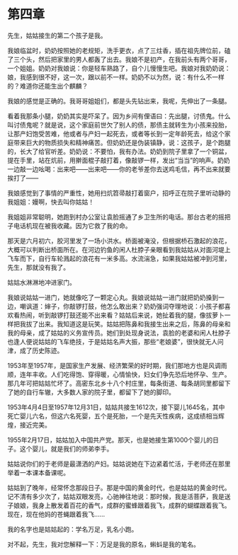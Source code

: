    

# 第四章

先生，姑姑接生的第二个孩子是我。

我娘临盆时，奶奶按照她的老规矩，洗手更衣，点了三炷香，插在祖先牌位前，磕了三个头，然后把家里的男人都轰了出去。我娘不是初产，在我前头有两个哥哥，一个姐姐。奶奶对我娘说：你是轻车熟路了，自个儿慢慢生吧。我娘对我奶奶说：娘，我感到很不好，这一次，跟以前不一样。奶奶不以为然，说：有什么不一样的？难道你还能生出个麒麟？

我娘的感觉是正确的。我哥哥姐姐们，都是头先钻出来，我呢，先伸出了一条腿。

看着我那条小腿，奶奶其实是吓呆了。因为乡间有俚语曰：先出腿，讨债鬼。什么叫讨债鬼呢？就是说，这个家庭前世欠了别人的债，那债主就转生为小孩来投胎，让那产妇饱受苦难，他或者与产妇一起死去，或者等长到一定年龄死去，给这个家庭带来巨大的物质损失和精神痛苦。但奶奶还是伪装镇静，说：这孩子，是个跑腿的，长大了给官听差。奶奶说：不要怕，我有办法。奶奶到院子里拿了一个铜盆，提在手里，站在炕前，用擀面棍子敲打着，像敲锣一样，发出“当当”的响声。奶奶一边敲一边吆喝：出来吧——出来吧——你的老爷差你去送鸡毛信，再不出来就要挨打了——

我娘感觉到了事情的严重性，她用扫炕笤帚敲打着窗户，招呼正在院子里听动静的我姐姐：嫚啊，快去叫你姑姑！

我姐姐非常聪明，她跑到村办公室让袁脸摇通了乡卫生所的电话。那台古老的摇把子电话机现在被我收藏。因为它救了我的命。

那天是六月初六，胶河里发了一场小洪水。桥面被淹没，但根据桥石激起的浪花，大概可以判断出桥面所在。在河边钓鱼的闲人杜脖子亲眼看到我姑姑从对面河堤上飞车而下，自行车轮溅起的浪花有一米多高。水流湍急，如果我姑姑被冲到河里，先生，那就没有我了。

姑姑水淋淋地冲进家门。

我娘说姑姑一进门，她就像吃了一颗定心丸。我娘说姑姑一进门就把奶奶搡到一边，嘲讽道：婶子，你敲锣打鼓，他怎么敢出来？奶奶强词夺理地说：小孩子都喜欢看热闹，听到敲锣打鼓还能不出来看？姑姑后来说，她扯着我的腿，像拔萝卜一样把我拔了出来。我知道这是玩笑。姑姑把陈鼻和我接生出来之后，陈鼻的母亲和我的母亲，成了姑姑的义务宣传员。她们到处现身说法，袁脸的老婆和闲人杜脖子也逢人便说姑姑的飞车绝技，于是姑姑名声大振，那些“老娘婆”，很快就无人问津，成了历史陈迹。

1953年至1957年，是国家生产发展、经济繁荣的好时期，我们那地方也是风调雨顺，连年丰收。人们吃得饱、穿得暖，心情愉快，妇女们争先恐后地怀孕、生产。那几年可把姑姑忙坏了。高密东北乡十八个村庄里，每条街道、每条胡同里都留下了她的自行车辙，大多数人家的院子里，都留下了她的脚印。

1953年4月4日至1957年12月31日，姑姑共接生1612次，接下婴儿1645名，其中死亡婴儿六名，但这六名死婴，五个是死胎，一个是先天性疾病，这成绩相当辉煌，接近完美。

1955年2月17日，姑姑加入中国共产党。那天，也是她接生第1000个婴儿的日子。这个婴儿，就是我们的师弟李手。

姑姑说你们的于老师是最潇洒的产妇。姑姑说她在下边紧着忙活，于老师还在那里举着一本课本备课呢。

姑姑到了晚年，经常怀念那段日子。那是中国的黄金时代，也是姑姑的黄金时代。记不清有多少次了，姑姑双眼发亮，心驰神往地说：那时候，我是活菩萨，我是送子娘娘，我身上散发着百花的香气，成群的蜜蜂跟着我飞，成群的蝴蝶跟着我飞。现在，现在他妈的苍蝇跟着我飞……

我的名字也是姑姑起的：学名万足，乳名小跑。

对不起，先生，我对您解释一下：万足是我的原名，蝌蚪是我的笔名。